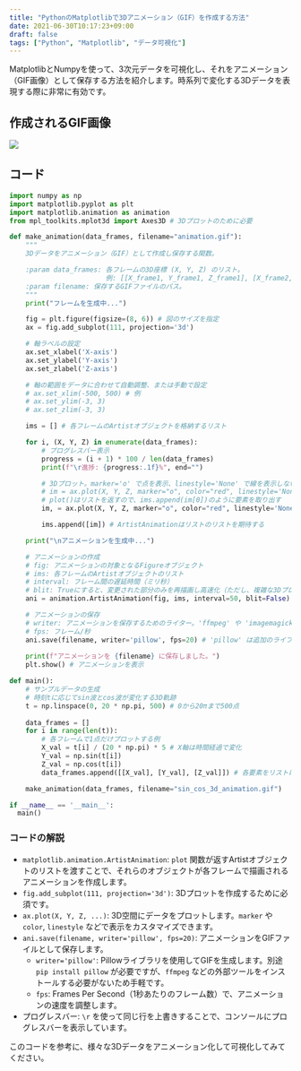 ```yaml
---
title: "PythonのMatplotlibで3Dアニメーション（GIF）を作成する方法"
date: 2021-06-30T10:17:23+09:00
draft: false
tags: ["Python", "Matplotlib", "データ可視化"] 
---
```

<!--more-->
MatplotlibとNumpyを使って、3次元データを可視化し、それをアニメーション（GIF画像）として保存する方法を紹介します。時系列で変化する3Dデータを表現する際に非常に有効です。

## 作成されるGIF画像

![](.././ani.gif)

## コード

```python
import numpy as np 
import matplotlib.pyplot as plt
import matplotlib.animation as animation
from mpl_toolkits.mplot3d import Axes3D # 3Dプロットのために必要

def make_animation(data_frames, filename="animation.gif"):
    """
    3Dデータをアニメーション（GIF）として作成し保存する関数。

    :param data_frames: 各フレームの3D座標 (X, Y, Z) のリスト。
                        例: [[X_frame1, Y_frame1, Z_frame1], [X_frame2, Y_frame2, Z_frame2], ...]
    :param filename: 保存するGIFファイルのパス。
    """
    print("フレームを生成中...")

    fig = plt.figure(figsize=(8, 6)) # 図のサイズを指定
    ax = fig.add_subplot(111, projection='3d')

    # 軸ラベルの設定
    ax.set_xlabel('X-axis')
    ax.set_ylabel('Y-axis')
    ax.set_zlabel('Z-axis')

    # 軸の範囲をデータに合わせて自動調整、または手動で設定
    # ax.set_xlim(-500, 500) # 例
    # ax.set_ylim(-3, 3)
    # ax.set_zlim(-3, 3)

    ims = [] # 各フレームのArtistオブジェクトを格納するリスト

    for i, (X, Y, Z) in enumerate(data_frames):
        # プログレスバー表示
        progress = (i + 1) * 100 / len(data_frames)
        print(f"\r進捗: {progress:.1f}%", end="")

        # 3Dプロット。marker='o' で点を表示、linestyle='None' で線を表示しない
        # im = ax.plot(X, Y, Z, marker="o", color="red", linestyle='None')
        # plot()はリストを返すので、ims.append(im[0])のように要素を取り出す
        im, = ax.plot(X, Y, Z, marker="o", color="red", linestyle='None') # カンマでアンパック

        ims.append([im]) # ArtistAnimationはリストのリストを期待する

    print("\nアニメーションを生成中...")

    # アニメーションの作成
    # fig: アニメーションの対象となるFigureオブジェクト
    # ims: 各フレームのArtistオブジェクトのリスト
    # interval: フレーム間の遅延時間（ミリ秒）
    # blit: Trueにすると、変更された部分のみを再描画し高速化（ただし、複雑な3Dプロットでは問題を起こす可能性あり）
    ani = animation.ArtistAnimation(fig, ims, interval=50, blit=False)

    # アニメーションの保存
    # writer: アニメーションを保存するためのライター。'ffmpeg' や 'imagemagick' などが必要になる場合がある。
    # fps: フレーム/秒
    ani.save(filename, writer='pillow', fps=20) # 'pillow' は追加のライブラリ不要でGIF保存可能
    
    print(f"アニメーションを {filename} に保存しました。")
    plt.show() # アニメーションを表示

def main():
    # サンプルデータの生成
    # 時刻tに応じてsin波とcos波が変化する3D軌跡
    t = np.linspace(0, 20 * np.pi, 500) # 0から20πまで500点
    
    data_frames = []
    for i in range(len(t)):
        # 各フレームで1点だけプロットする例
        X_val = t[i] / (20 * np.pi) * 5 # X軸は時間経過で変化
        Y_val = np.sin(t[i])
        Z_val = np.cos(t[i])
        data_frames.append([[X_val], [Y_val], [Z_val]]) # 各要素をリストにする

    make_animation(data_frames, filename="sin_cos_3d_animation.gif")

if __name__ == '__main__':
  main()
```

### コードの解説

-   `matplotlib.animation.ArtistAnimation`: `plot` 関数が返すArtistオブジェクトのリストを渡すことで、それらのオブジェクトが各フレームで描画されるアニメーションを作成します。
-   `fig.add_subplot(111, projection='3d')`: 3Dプロットを作成するために必須です。
-   `ax.plot(X, Y, Z, ...)`: 3D空間にデータをプロットします。`marker` や `color`, `linestyle` などで表示をカスタマイズできます。
-   `ani.save(filename, writer='pillow', fps=20)`: アニメーションをGIFファイルとして保存します。
    -   `writer='pillow'`: Pillowライブラリを使用してGIFを生成します。別途 `pip install pillow` が必要ですが、`ffmpeg` などの外部ツールをインストールする必要がないため手軽です。
    -   `fps`: Frames Per Second（1秒あたりのフレーム数）で、アニメーションの速度を調整します。
-   プログレスバー: `\r` を使って同じ行を上書きすることで、コンソールにプログレスバーを表示しています。

このコードを参考に、様々な3Dデータをアニメーション化して可視化してみてください。

```
